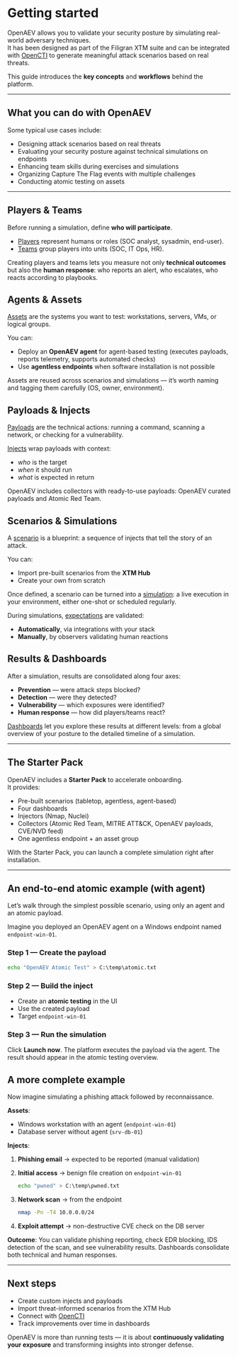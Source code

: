 # Getting started

OpenAEV allows you to validate your security posture by simulating real-world adversary techniques.  
It has been designed as part of the Filigran XTM suite and can be integrated
with [OpenCTI](https://filigran.io/solutions/open-cti/) to generate meaningful attack scenarios based on real threats.

This guide introduces the **key concepts** and **workflows** behind the platform.

---

## What you can do with OpenAEV

Some typical use cases include:

- Designing attack scenarios based on real threats
- Evaluating your security posture against technical simulations on endpoints
- Enhancing team skills during exercises and simulations
- Organizing Capture The Flag events with multiple challenges
- Conducting atomic testing on assets

---

## Players & Teams

Before running a simulation, define **who will participate**.

- [Players](people.md#players) represent humans or roles (SOC analyst, sysadmin, end-user).
- [Teams](people.md#teams) group players into units (SOC, IT Ops, HR).

Creating players and teams lets you measure not only **technical outcomes** but also the **human response**: who reports
an alert, who escalates, who reacts according to playbooks.

## Agents & Assets

[Assets](assets.md) are the systems you want to test: workstations, servers, VMs, or logical groups.

You can:

- Deploy an **OpenAEV agent** for agent-based testing (executes payloads, reports telemetry, supports automated checks)
- Use **agentless endpoints** when software installation is not possible

Assets are reused across scenarios and simulations — it’s worth naming and tagging them carefully (OS, owner,
environment).

## Payloads & Injects

[Payloads](payloads/payloads.md) are the technical actions: running a command, scanning a network, or checking for a
vulnerability.

[Injects](inject-overview.md) wrap payloads with context:

- *who* is the target
- *when* it should run
- *what* is expected in return

OpenAEV includes collectors with ready-to-use payloads: OpenAEV curated payloads and Atomic Red Team.

## Scenarios & Simulations

A [scenario](scenario.md) is a blueprint: a sequence of injects that tell the story of an attack.

You can:

- Import pre-built scenarios from the **XTM Hub**
- Create your own from scratch

Once defined, a scenario can be turned into a [simulation](simulation.md): a live execution in your environment, either
one-shot or scheduled regularly.

During simulations, [expectations](injects_and_expectations.md) are validated:

- **Automatically**, via integrations with your stack
- **Manually**, by observers validating human reactions

## Results & Dashboards

After a simulation, results are consolidated along four axes:

- **Prevention** — were attack steps blocked?
- **Detection** — were they detected?
- **Vulnerability** — which exposures were identified?
- **Human response** — how did players/teams react?

[Dashboards](dashboards/custom-dashboards/custom-dashboards.md) let you explore these results at different levels: from
a global overview of your posture to the detailed timeline of a simulation.

---

## The Starter Pack

OpenAEV includes a **Starter Pack** to accelerate onboarding.  
It provides:

- Pre-built scenarios (tabletop, agentless, agent-based)
- Four dashboards
- Injectors (Nmap, Nuclei)
- Collectors (Atomic Red Team, MITRE ATT&CK, OpenAEV payloads, CVE/NVD feed)
- One agentless endpoint + an asset group

With the Starter Pack, you can launch a complete simulation right after installation.

---

## An end-to-end atomic example (with agent)

Let’s walk through the simplest possible scenario, using only an agent and an atomic payload.

Imagine you deployed an OpenAEV agent on a Windows endpoint named `endpoint-win-01`.

### Step 1 — Create the payload

   ```bash
   echo "OpenAEV Atomic Test" > C:\temp\atomic.txt
   ````

### Step 2 — Build the inject

* Create an **atomic testing** in the UI
* Use the created payload
* Target `endpoint-win-01`

### Step 3 — Run the simulation

Click **Launch now**.
The platform executes the payload via the agent.
The result should appear in the atomic testing overview.

## A more complete example

Now imagine simulating a phishing attack followed by reconnaissance.

**Assets**:

* Windows workstation with an agent (`endpoint-win-01`)
* Database server without agent (`srv-db-01`)

**Injects**:

1. **Phishing email** → expected to be reported (manual validation)

2. **Initial access** → benign file creation on `endpoint-win-01`

   ```bash
   echo "pwned" > C:\temp\pwned.txt
   ```

3. **Network scan** → from the endpoint

   ```bash
   nmap -Pn -T4 10.0.0.0/24
   ```

4. **Exploit attempt** → non-destructive CVE check on the DB server

**Outcome**:
You can validate phishing reporting, check EDR blocking, IDS detection of the scan, and see vulnerability results.
Dashboards consolidate both technical and human responses.

---

## Next steps

* Create custom injects and payloads
* Import threat-informed scenarios from the XTM Hub
* Connect with [OpenCTI](https://filigran.io/solutions/open-cti/)
* Track improvements over time in dashboards

OpenAEV is more than running tests — it is about **continuously validating your exposure** and transforming insights
into stronger defense.
